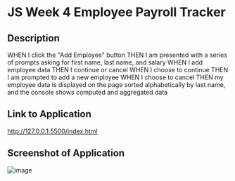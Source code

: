 # JS Week 4 Employee Payroll Tracker

## Description
WHEN I click the "Add Employee" button
THEN I am presented with a series of prompts asking for first name, last name, and salary
WHEN I add employee data
THEN I continue or cancel
WHEN I choose to continue
THEN I am prompted to add a new employee
WHEN I choose to cancel
THEN my employee data is displayed on the page sorted alphabetically by last name, and the console shows computed and aggregated data

## Link to Application

http://127.0.0.1:5500/index.html

## Screenshot of Application
![image](https://github.com/Megannx/JS-week-4/assets/170055576/c806fbf0-8dde-4e96-90c7-09b543073d08)


